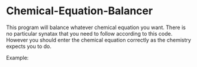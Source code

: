 # Chemical-Equation-Balancer

This program will balance whatever chemical equation you want. There is no particular synatax that you need to follow according to this code. However you should enter the chemical equation correctly as the chemistry expects you to do.

Example:
